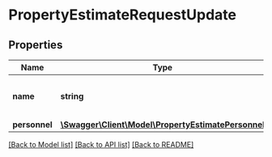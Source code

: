 # PropertyEstimateRequestUpdate

## Properties
Name | Type | Description | Notes
------------ | ------------- | ------------- | -------------
**name** | **string** | The name for the created estimate | [optional] 
**personnel** | [**\Swagger\Client\Model\PropertyEstimatePersonnel**](PropertyEstimatePersonnel.md) |  | [optional] 

[[Back to Model list]](../README.md#documentation-for-models) [[Back to API list]](../README.md#documentation-for-api-endpoints) [[Back to README]](../README.md)


